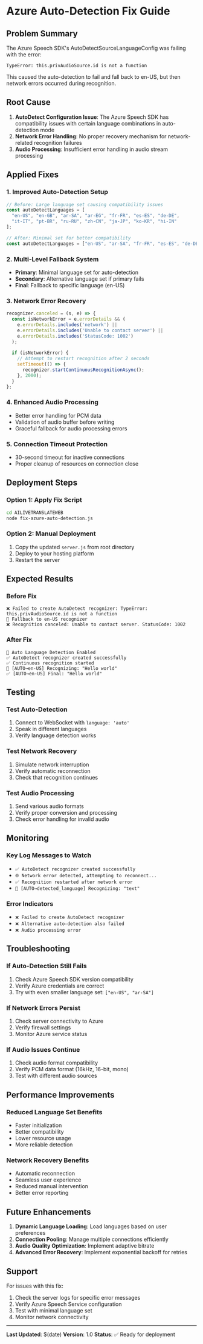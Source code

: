 # Azure Auto-Detection Fix Guide

## Problem Summary
The Azure Speech SDK's AutoDetectSourceLanguageConfig was failing with the error:
```
TypeError: this.privAudioSource.id is not a function
```

This caused the auto-detection to fail and fall back to en-US, but then network errors occurred during recognition.

## Root Cause
1. **AutoDetect Configuration Issue**: The Azure Speech SDK has compatibility issues with certain language combinations in auto-detection mode
2. **Network Error Handling**: No proper recovery mechanism for network-related recognition failures
3. **Audio Processing**: Insufficient error handling in audio stream processing

## Applied Fixes

### 1. Improved Auto-Detection Setup
```javascript
// Before: Large language set causing compatibility issues
const autoDetectLanguages = [
  "en-US", "en-GB", "ar-SA", "ar-EG", "fr-FR", "es-ES", "de-DE", 
  "it-IT", "pt-BR", "ru-RU", "zh-CN", "ja-JP", "ko-KR", "hi-IN"
];

// After: Minimal set for better compatibility
const autoDetectLanguages = ["en-US", "ar-SA", "fr-FR", "es-ES", "de-DE"];
```

### 2. Multi-Level Fallback System
- **Primary**: Minimal language set for auto-detection
- **Secondary**: Alternative language set if primary fails
- **Final**: Fallback to specific language (en-US)

### 3. Network Error Recovery
```javascript
recognizer.canceled = (s, e) => {
  const isNetworkError = e.errorDetails && (
    e.errorDetails.includes('network') || 
    e.errorDetails.includes('Unable to contact server') ||
    e.errorDetails.includes('StatusCode: 1002')
  );
  
  if (isNetworkError) {
    // Attempt to restart recognition after 2 seconds
    setTimeout(() => {
      recognizer.startContinuousRecognitionAsync();
    }, 2000);
  }
};
```

### 4. Enhanced Audio Processing
- Better error handling for PCM data
- Validation of audio buffer before writing
- Graceful fallback for audio processing errors

### 5. Connection Timeout Protection
- 30-second timeout for inactive connections
- Proper cleanup of resources on connection close

## Deployment Steps

### Option 1: Apply Fix Script
```bash
cd AILIVETRANSLATEWEB
node fix-azure-auto-detection.js
```

### Option 2: Manual Deployment
1. Copy the updated `server.js` from root directory
2. Deploy to your hosting platform
3. Restart the server

## Expected Results

### Before Fix
```
❌ Failed to create AutoDetect recognizer: TypeError: this.privAudioSource.id is not a function
🔄 Fallback to en-US recognizer
❌ Recognition canceled: Unable to contact server. StatusCode: 1002
```

### After Fix
```
🧠 Auto Language Detection Enabled
✅ AutoDetect recognizer created successfully
✅ Continuous recognition started
🎤 [AUTO→en-US] Recognizing: "Hello world"
✅ [AUTO→en-US] Final: "Hello world"
```

## Testing

### Test Auto-Detection
1. Connect to WebSocket with `language: 'auto'`
2. Speak in different languages
3. Verify language detection works

### Test Network Recovery
1. Simulate network interruption
2. Verify automatic reconnection
3. Check that recognition continues

### Test Audio Processing
1. Send various audio formats
2. Verify proper conversion and processing
3. Check error handling for invalid audio

## Monitoring

### Key Log Messages to Watch
- `✅ AutoDetect recognizer created successfully`
- `🌐 Network error detected, attempting to reconnect...`
- `✅ Recognition restarted after network error`
- `🎤 [AUTO→detected_language] Recognizing: "text"`

### Error Indicators
- `❌ Failed to create AutoDetect recognizer`
- `❌ Alternative auto-detection also failed`
- `❌ Audio processing error`

## Troubleshooting

### If Auto-Detection Still Fails
1. Check Azure Speech SDK version compatibility
2. Verify Azure credentials are correct
3. Try with even smaller language set: `["en-US", "ar-SA"]`

### If Network Errors Persist
1. Check server connectivity to Azure
2. Verify firewall settings
3. Monitor Azure service status

### If Audio Issues Continue
1. Check audio format compatibility
2. Verify PCM data format (16kHz, 16-bit, mono)
3. Test with different audio sources

## Performance Improvements

### Reduced Language Set Benefits
- Faster initialization
- Better compatibility
- Lower resource usage
- More reliable detection

### Network Recovery Benefits
- Automatic reconnection
- Seamless user experience
- Reduced manual intervention
- Better error reporting

## Future Enhancements

1. **Dynamic Language Loading**: Load languages based on user preferences
2. **Connection Pooling**: Manage multiple connections efficiently
3. **Audio Quality Optimization**: Implement adaptive bitrate
4. **Advanced Error Recovery**: Implement exponential backoff for retries

## Support

For issues with this fix:
1. Check the server logs for specific error messages
2. Verify Azure Speech Service configuration
3. Test with minimal language set
4. Monitor network connectivity

---

**Last Updated**: $(date)
**Version**: 1.0
**Status**: ✅ Ready for deployment 